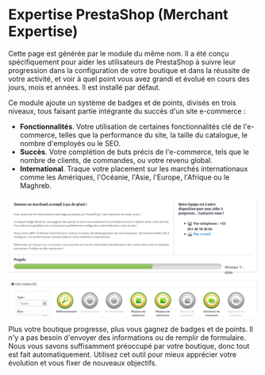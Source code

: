 # Expertise PrestaShop (Merchant Expertise)

Cette page est générée par le module du même nom. Il a été conçu spécifiquement pour aider les utilisateurs de PrestaShop à suivre leur progression dans la configuration de votre boutique et dans la réussite de votre activité, et voir à quel point vous avez grandi et évolué en cours des jours, mois et années. Il est installé par défaut.

Ce module ajoute un système de badges et de points, divisés en trois niveaux, tous faisant partie intégrante du succès d'un site e-commerce :

* **Fonctionnalités**. Votre utilisation de certaines fonctionnalités clé de l'e-commerce, telles que la performance du site, la taille du catalogue, le nombre d'employés ou le SEO.
* **Succès**. Votre complétion de buts précis de l'e-commerce, tels que le nombre de clients, de commandes, ou votre revenu global.
* **International**. Traque votre placement sur les marchés internationaux comme les Amériques, l'Océanie, l'Asie, l'Europe, l'Afrique ou le Maghreb.

![](../../../.gitbook/assets/23789931.png)

&#x20;Plus votre boutique progresse, plus vous gagnez de badges et de points. Il n'y a pas besoin d'envoyer des informations ou de remplir de formulaire. Nous vous savons suffisamment préoccupé par votre boutique, donc tout est fait automatiquement. Utilisez cet outil pour mieux apprécier votre évolution et vous fixer de nouveaux objectifs.
